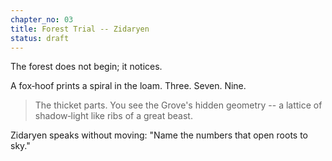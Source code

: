 ```yaml
---
chapter_no: 03
title: Forest Trial -- Zidaryen
status: draft
---
```


The forest does not begin; it notices.

<!-- fragment:id=zidaryen_riddle_hint -->
A fox‑hoof prints a spiral in the loam. Three. Seven. Nine.
<!-- /fragment -->

<!-- gate:forest_trial_passed -->
> The thicket parts. You see the Grove's hidden geometry -- a lattice of shadow‑light like ribs of a great beast.
<!-- /gate -->

Zidaryen speaks without moving: "Name the numbers that open roots to sky."